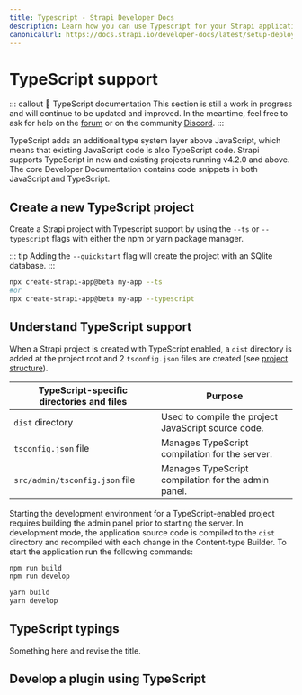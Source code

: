 ```yaml
---
title: Typescript - Strapi Developer Docs
description: Learn how you can use Typescript for your Strapi application.
canonicalUrl: https://docs.strapi.io/developer-docs/latest/setup-deployment-guides/configurations/databases/typescript.html
---
```


# TypeScript support

::: callout 🚧  TypeScript documentation
This section is still a work in progress and will continue to be updated and improved. In the meantime, feel free to ask for help on the [forum](https://forum.strapi.io/) or on the community [Discord](https://discord.strapi.io).
:::

TypeScript adds an additional type system layer above JavaScript, which means that existing JavaScript code is also TypeScript code. Strapi supports TypeScript in new and existing projects running v4.2.0 and above. The core Developer Documentation contains code snippets in both JavaScript and TypeScript.

## Create a new TypeScript project

Create a Strapi project with Typescript support by using the `--ts` or `--typescript` flags with either the npm or yarn package manager.

::: tip
Adding the `--quickstart` flag will create the project with an SQlite database.
:::

<code-group>

<code-block title="NPM">

```sh
npx create-strapi-app@beta my-app --ts
#or
npx create-strapi-app@beta my-app --typescript
```

</code-block>

<!-- <code-block title="YARN">
```sh
yarn create-strapi-app@latest my-project --quickstart --ts

# or

yarn create-strapi-app@latest my-project --quickstart --typescript
```
</code-block> -->

</code-group>

## Understand TypeScript support

When a Strapi project is created with TypeScript enabled, a `dist` directory is added at the project root and 2 `tsconfig.json` files are created (see [project structure](/developer-docs/latest/setup-deployment-guides/file-structure.md)).

| TypeScript-specific directories and files | Purpose                                              |
|-------------------------------------------|------------------------------------------------------|
| `dist` directory                          | Used to compile the project JavaScript source code.  |
| `tsconfig.json` file                      | Manages TypeScript compilation for the server.       |
| `src/admin/tsconfig.json` file            | Manages TypeScript compilation for the admin panel.  |

Starting the development environment for a TypeScript-enabled project requires building the admin panel prior to starting the server. In development mode, the application source code is compiled to the `dist` directory and recompiled with each change in the Content-type Builder. To start the application run the following commands:

<code-group>

<code-block title="NPM">

```sh
npm run build
npm run develop
```

</code-block>

 <code-block title="YARN">

```sh
yarn build
yarn develop
```

</code-block>

</code-group>

## TypeScript typings

Something here and revise the title.

## Develop a plugin using TypeScript

<!-- 
- link to normal plugin dev information
- New: there is a typescript option in the "strapi generate plugin" that launches the interactive CLI
- use the yarn build && yarn develop to build the admin and compile the JS version to the dist folder. 
- >

<!--- a `tsconfig.json` file at the root of the project, to manage TypeScript compilation for the server,

- a `/src/admin/tsconfig.json` to manage TypeScript compilation for the admin panel. 

TypeScript-enabled projects also contain a `dist` directory, which is used to compile the project JavaScript source code. -->

<!-- 
TODO: complete these sections
## Adding TypeScript to an existing project

## Backend customization (routes, controllers, services) -->

